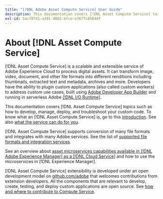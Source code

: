 ```yaml
---
title: "[!DNL Adobe Asset Compute Service] User Guide"
description: This documentation covers [!DNL Asset Compute Service] tasks such as introduction, how to develop, manage, deploy, and troubleshoot your custom code.
exl-id: 5acf87d1-a391-4802-bfce-e367fc8564df
---
```

# About [!DNL Asset Compute Service]

[!DNL Asset Compute Service] is a scalable and extensible service of Adobe Experience Cloud to process digital assets. It can transform image, video, document, and other file formats into different renditions including thumbnails, extracted text and metadata, archives and more. Developers have the ability to plugin custom applications (also called custom workers) to address custom use cases, built using [Adobe Developer App Builder](https://developer.adobe.com/app-builder/docs/overview) and running in serverless Adobe [[!DNL I/O Runtime]](https://developer.adobe.com/runtime/).

This documentation covers [!DNL Asset Compute Service] topics such as how to develop, manage, deploy, and troubleshoot your custom code. To know what an [!DNL Asset Compute Service] is, go to this [introduction](introduction.md). See also [what the service can do for you](introduction.md#possible-use-cases-benefits).

[!DNL Asset Compute Service] supports conversion of many file formats and integrates with many Adobe services. See the list of [supported file formats and integration services](https://experienceleague.adobe.com/en/docs/experience-manager-cloud-service/content/assets/file-format-support).

See an overview about [asset microservices capabilities available in [!DNL Adobe Experience Manager] as a [!DNL Cloud Service]](https://experienceleague.adobe.com/en/docs/experience-manager-cloud-service/content/assets/asset-microservices-overview) and how to use the microservices in [!DNL Experience Manager].

[!DNL Asset Compute Service] extensibility is developed under an open development model on [github.com/adobe](https://github.com/adobe) that welcomes contributions from extension developers. All the components that are relevant to develop, create, testing, and deploy custom applications are open source. See [how and where to contribute to Compute Service](contribute-to-compute-service.md).

<!--
Possible to record the below info here in this landing page to centralize the miscellaneous info about Asset Compute Service?
 List of dependencies and requirements SDK, CLI, Devtools, etc.? Or may be a link to the prerequisites.
 Introduction video when Tech Marketing team shares one.
-->
